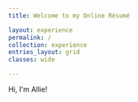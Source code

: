 ```yaml
---
title: Welcome to my Online Résumé

layout: experience
permalink: /
collection: experience
entries_layout: grid
classes: wide

---
```


Hi, I'm Allie!